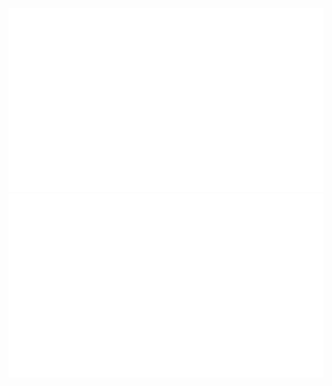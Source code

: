 ![](https://github.com/imElec67/imElec67/blob/master/generated/overview.svg)
![](https://github.com/imElec67/imElec67/blob/master/generated/languages.svg)
